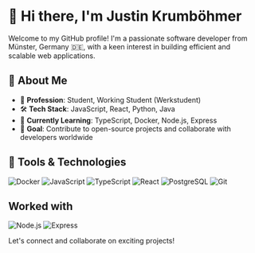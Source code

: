 # 👋 Hi there, I'm Justin Krumböhmer

Welcome to my GitHub profile! I'm a passionate software developer from Münster, Germany 🇩🇪, with a keen interest in building efficient and scalable web applications.

## 🚀 About Me

- 💼 **Profession**: Student, Working Student (Werkstudent)
- 🛠️ **Tech Stack**: JavaScript, React, Python, Java
- 🌱 **Currently Learning**: TypeScript, Docker, Node.js, Express 
- 🎯 **Goal**: Contribute to open-source projects and collaborate with developers worldwide

## 🧰 Tools & Technologies

![Docker](https://img.shields.io/badge/-Docker-2496ED?style=flat-square&logo=docker&logoColor=white)
![JavaScript](https://img.shields.io/badge/-JavaScript-F7DF1E?style=flat-square&logo=javascript&logoColor=black)
![TypeScript](https://img.shields.io/badge/-TypeScript-3178C6?style=flat-square&logo=typescript&logoColor=white)
![React](https://img.shields.io/badge/-React-61DAFB?style=flat-square&logo=react&logoColor=black)
![PostgreSQL](https://img.shields.io/badge/PostgreSQL-4169e1?style=flat-square&logo=postgresql&logoColor=white)
![Git](https://img.shields.io/badge/-Git-F05032?style=flat-square&logo=git&logoColor=white)

## Worked with

![Node.js](https://img.shields.io/badge/-Node.js-339933?style=flat-square&logo=node.js&logoColor=white)
![Express](https://img.shields.io/badge/-Express-000000?style=flat-square&logo=express&logoColor=white)

Let's connect and collaborate on exciting projects!
